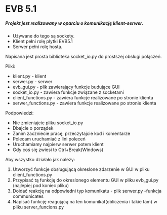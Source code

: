 # EVB 5.1

##### Projekt jest realizowany w oparciu o komunikację klient-serwer.
   - Używane do tego są sockety.
   - Klient pełni rolę płytki EVB5.1
   - Serwer pełni rolę hosta.
  
Napisana jest prosta biblioteka socket_io.py do prostszej obsługi połączeń.

Pliki:
* klient.py - klient
* serwer.py - serwer
* evb_gui.py - plik zawierający funkcje budujące GUI 
* socket_io.py - zawiera funkcje związane z socketami
* client_functions.py - zawiera funkcje realizowane po stronie klienta
* serwer_functions.py - zawiera funkcje realizowane po stronie klienta

Podpowiedzi:
* Nie zmieniajcie pliku socket_io.py
* Dbajcie o porządek
* Zanim zaczniecie pracę, przeczytajcie kod i komentarze
* Polecam uruchamiać z lini poleceń
* Uruchamiamy najpierw serwer potem klient
* Gdy coś się zwiesi to Ctrl+Break(Windows)

Aby wszystko działało jak należy:
1. Utworzyć funkcje obsługującą okreslone zdarzenie w GUI w pliku client_functions.py
2. Przypisać tą funkcję do okreslonego elementu GUI w pliku evb_gui.py (najlepiej pod koniec pliku)
3. Doidać reakcję na odpowiedni typ komunikatu - plik serwer.py -funkcja communicates
4. Napisać funkcję reagującą na ten komunikat(obliczenia i takie tam) w pliku server_funcions.py
